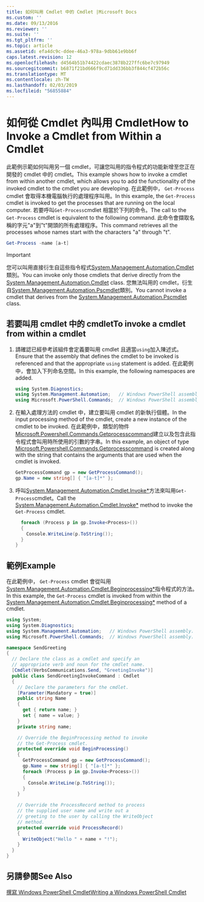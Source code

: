 ```yaml
---
title: 如何叫用 Cmdlet 中的 Cmdlet |Microsoft Docs
ms.custom: ''
ms.date: 09/13/2016
ms.reviewer: ''
ms.suite: ''
ms.tgt_pltfrm: ''
ms.topic: article
ms.assetid: efa4dc9c-ddee-46a3-978a-9dbb61e9bb6f
caps.latest.revision: 12
ms.openlocfilehash: d4564b51b74422cdaec3878b227ffc6be7c97949
ms.sourcegitcommit: b6871f21bd666f9cd71dd336bb3f844cf472b56c
ms.translationtype: MT
ms.contentlocale: zh-TW
ms.lasthandoff: 02/03/2019
ms.locfileid: "56855884"
---
```

# <a name="how-to-invoke-a-cmdlet-from-within-a-cmdlet"></a><span data-ttu-id="eb774-102">如何從 Cmdlet 內叫用 Cmdlet</span><span class="sxs-lookup"><span data-stu-id="eb774-102">How to Invoke a Cmdlet from Within a Cmdlet</span></span>

<span data-ttu-id="eb774-103">此範例示範如何叫用另一個 cmdlet，可讓您叫用的指令程式的功能新增至您正在開發的 cmdlet 中的 cmdlet。</span><span class="sxs-lookup"><span data-stu-id="eb774-103">This example shows how to invoke a cmdlet from within another cmdlet, which allows you to add the functionality of the invoked cmdlet to the cmdlet you are developing.</span></span> <span data-ttu-id="eb774-104">在此範例中， `Get-Process` cmdlet 會取得本機電腦執行的處理程序叫用。</span><span class="sxs-lookup"><span data-stu-id="eb774-104">In this example, the `Get-Process` cmdlet is invoked to get the processes that are running on the local computer.</span></span> <span data-ttu-id="eb774-105">若要呼叫`Get-Process`cmdlet 相當於下列的命令。</span><span class="sxs-lookup"><span data-stu-id="eb774-105">The call to the `Get-Process` cmdlet is equivalent to the following command.</span></span> <span data-ttu-id="eb774-106">此命令會擷取名稱的字元"a"到"t"開頭的所有處理程序。</span><span class="sxs-lookup"><span data-stu-id="eb774-106">This command retrieves all the processes whose names start with the characters "a" through "t".</span></span>

```powershell
Get-Process -name [a-t]
```

> [!IMPORTANT]
> <span data-ttu-id="eb774-107">您可以叫用直接衍生自這些指令程式[System.Management.Automation.Cmdlet](/dotnet/api/System.Management.Automation.Cmdlet)類別。</span><span class="sxs-lookup"><span data-stu-id="eb774-107">You can invoke only those cmdlets that derive directly from the [System.Management.Automation.Cmdlet](/dotnet/api/System.Management.Automation.Cmdlet) class.</span></span> <span data-ttu-id="eb774-108">您無法叫用的 cmdlet，衍生自[System.Management.Automation.Pscmdlet](/dotnet/api/System.Management.Automation.PSCmdlet)類別。</span><span class="sxs-lookup"><span data-stu-id="eb774-108">You cannot invoke a cmdlet that derives from the [System.Management.Automation.Pscmdlet](/dotnet/api/System.Management.Automation.PSCmdlet) class.</span></span>

## <a name="to-invoke-a-cmdlet-from-within-a-cmdlet"></a><span data-ttu-id="eb774-109">若要叫用 cmdlet 中的 cmdlet</span><span class="sxs-lookup"><span data-stu-id="eb774-109">To invoke a cmdlet from within a cmdlet</span></span>

1. <span data-ttu-id="eb774-110">請確認已經參考該組件會定義要叫用 cmdlet 且適當`using`加入陳述式。</span><span class="sxs-lookup"><span data-stu-id="eb774-110">Ensure that the assembly that defines the cmdlet to be invoked is referenced and that the appropriate `using` statement is added.</span></span> <span data-ttu-id="eb774-111">在此範例中，會加入下列命名空間。</span><span class="sxs-lookup"><span data-stu-id="eb774-111">In this example, the following namespaces are added.</span></span>

    ```csharp
    using System.Diagnostics;
    using System.Management.Automation;   // Windows PowerShell assembly.
    using Microsoft.PowerShell.Commands;  // Windows PowerShell assembly.
    ```

2. <span data-ttu-id="eb774-112">在輸入處理方法的 cmdlet 中，建立要叫用 cmdlet 的新執行個體。</span><span class="sxs-lookup"><span data-stu-id="eb774-112">In the input processing method of the cmdlet, create a new instance of the cmdlet to be invoked.</span></span> <span data-ttu-id="eb774-113">在此範例中，類型的物件[Microsoft.Powershell.Commands.Getprocesscommand](/dotnet/api/Microsoft.PowerShell.Commands.GetProcessCommand)建立以及包含此指令程式會叫用時所使用的引數的字串。</span><span class="sxs-lookup"><span data-stu-id="eb774-113">In this example, an object of type [Microsoft.Powershell.Commands.Getprocesscommand](/dotnet/api/Microsoft.PowerShell.Commands.GetProcessCommand) is created along with the string that contains the arguments that are used when the cmdlet is invoked.</span></span>

    ```csharp
    GetProcessCommand gp = new GetProcessCommand();
    gp.Name = new string[] { "[a-t]*" };
    ```

3. <span data-ttu-id="eb774-114">呼叫[System.Management.Automation.Cmdlet.Invoke\*](/dotnet/api/System.Management.Automation.Cmdlet.Invoke)方法來叫用`Get-Process`cmdlet。</span><span class="sxs-lookup"><span data-stu-id="eb774-114">Call the [System.Management.Automation.Cmdlet.Invoke\*](/dotnet/api/System.Management.Automation.Cmdlet.Invoke) method to invoke the `Get-Process` cmdlet.</span></span>

    ```csharp
      foreach (Process p in gp.Invoke<Process>())
      {
        Console.WriteLine(p.ToString());
      }
    }
    ```

## <a name="example"></a><span data-ttu-id="eb774-115">範例</span><span class="sxs-lookup"><span data-stu-id="eb774-115">Example</span></span>

<span data-ttu-id="eb774-116">在此範例中， `Get-Process` cmdlet 會從叫用[System.Management.Automation.Cmdlet.Beginprocessing\*](/dotnet/api/System.Management.Automation.Cmdlet.BeginProcessing)指令程式的方法。</span><span class="sxs-lookup"><span data-stu-id="eb774-116">In this example, the `Get-Process` cmdlet is invoked from within the [System.Management.Automation.Cmdlet.Beginprocessing\*](/dotnet/api/System.Management.Automation.Cmdlet.BeginProcessing) method of a cmdlet.</span></span>

```csharp
using System;
using System.Diagnostics;
using System.Management.Automation;   // Windows PowerShell assembly.
using Microsoft.PowerShell.Commands;  // Windows PowerShell assembly.

namespace SendGreeting
{
  // Declare the class as a cmdlet and specify an
  // appropriate verb and noun for the cmdlet name.
  [Cmdlet(VerbsCommunications.Send, "GreetingInvoke")]
  public class SendGreetingInvokeCommand : Cmdlet
  {
    // Declare the parameters for the cmdlet.
    [Parameter(Mandatory = true)]
    public string Name
    {
      get { return name; }
      set { name = value; }
    }
    private string name;

    // Override the BeginProcessing method to invoke
    // the Get-Process cmdlet.
    protected override void BeginProcessing()
    {
      GetProcessCommand gp = new GetProcessCommand();
      gp.Name = new string[] { "[a-t]*" };
      foreach (Process p in gp.Invoke<Process>())
      {
        Console.WriteLine(p.ToString());
      }
    }

    // Override the ProcessRecord method to process
    // the supplied user name and write out a
    // greeting to the user by calling the WriteObject
    // method.
    protected override void ProcessRecord()
    {
      WriteObject("Hello " + name + "!");
    }
  }
}
```

## <a name="see-also"></a><span data-ttu-id="eb774-117">另請參閱</span><span class="sxs-lookup"><span data-stu-id="eb774-117">See Also</span></span>

[<span data-ttu-id="eb774-118">撰寫 Windows PowerShell Cmdlet</span><span class="sxs-lookup"><span data-stu-id="eb774-118">Writing a Windows PowerShell Cmdlet</span></span>](./writing-a-windows-powershell-cmdlet.md)
